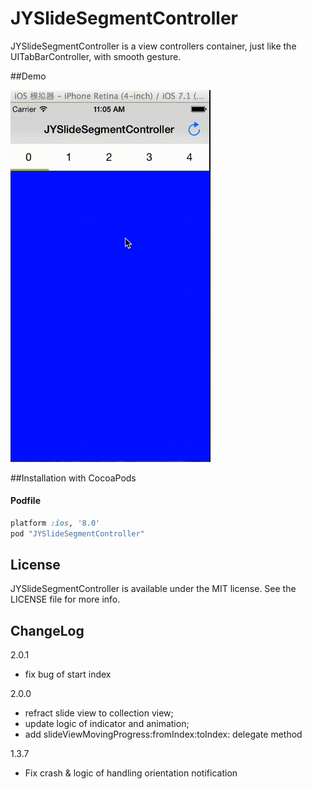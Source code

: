 JYSlideSegmentController
========================

JYSlideSegmentController is a view controllers container, just like the UITabBarController, with smooth gesture.

##Demo

<img src="./demo.gif" width="320">

##Installation with CocoaPods

#### Podfile

```ruby
platform :ios, '8.0'
pod "JYSlideSegmentController"
```

## License

JYSlideSegmentController is available under the MIT license. See the LICENSE file for more info.

## ChangeLog

2.0.1

- fix bug of start index

2.0.0 

- refract slide view to collection view;
- update logic of indicator and animation;
- add slideViewMovingProgress:fromIndex:toIndex: delegate method

1.3.7

- Fix crash & logic of handling orientation notification